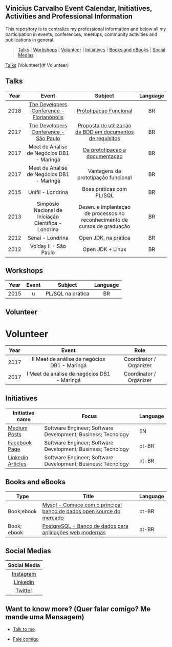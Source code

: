 ## Vinicius Carvalho Event Calendar, Initiatives, Activities and Professional Information

This repository is to centralize my professional information and below all my participation in events, conferences, meetups, community activities and publications in general.




> [Talks](#talks)  |  [Workshops](#-Workshops) |  [Volunteer](#volunteer)  |  [Initiatives](##-Initiatives) |  [Books and eBooks](#-Books-and-eBooks)  | [Social Medias](#-Social-Medias) 

[Talks](##-Talks)
[Volunteer](# Volunteer) 

## Talks

| Year |                            Event                             |                           Subject                            | Language |
| :--: | :----------------------------------------------------------: | :----------------------------------------------------------: | :------: |
| 2018 | [The Developers Conference - Florianópolis](http://www.thedevelopersconference.com.br) | [Prototipacao Funcional](https://www.slideshare.net/viniciuscdes/prototipacao-funcional) |    BR    |
| 2017 | [The Developers Conference - São Paulo](http://www.thedevelopersconference.com.br) | [Proposta de utilização de BDD em documentos de requisitos](https://www.slideshare.net/viniciuscdes/proposta-de-utilizao-de-bdd-em-documentos-de-requisitos) |    BR    |
| 2017 |          Meet de Análise de Negócios DB1 - Maringá           | [Da prototipacao a documentacao](https://www.slideshare.net/viniciuscdes/da-prototipacao-a-documentacao) |    BR    |
| 2017 |          Meet de Análise de Negócios DB1 - Maringá           |             Vantagens da prototipação funcional              |    BR    |
| 2015 |                      Unifil - Londrina                       |                   Boas práticas com PL/SQL                   |    BR    |
| 2013 |     Simpósio Nacional de Iniciação Científica - Londrina     | Desen. e implantaçao de processos no reconhecimento de cursos de graduação |    BR    |
| 2012 |                       Senai - Londrina                       |                     Open JDK, na prática                     |    BR    |
| 2012 |                    Volday II - São Paulo                     |                       Open JDK + Linux                       |    BR    |



## Workshops

| Year | Event |      Subject      | Language |
| :--: | :---: | :---------------: | :------: |
| 2015 |   u   | PL/SQL na prática |    BR    |



## Volunteer
# Volunteer


| Year  | Event | Role |
| :---: | :---: | :--: |
| 2017 | II Meet de análise de negócios DB1 - Maringá      |    Coordinator / Organizer   |
| 2017 | I Meet de análise de negócios DB1 - Maringá      |    Coordinator / Organizer   |



## Initiatives

| Initiative name                      | Focus | Language |
| ------------------------------------ | ----- | -------- |
| [Medium Posts](https://medium.com/@viniciuscarvalho) |  Software Engineer; Software Development; Business; Tecnology      |  EN |
| [Facebook Page](https://www.facebook.com/viniciuscdes/) |  Software Engineer; Software Development; Business; Tecnology      |  pt-BR |
| [Linkedin Articles](https://www.linkedin.com/in/viniciuscdes/detail/recent-activity/posts/) |  Software Engineer; Software Development; Business; Tecnology      |  pt-BR |



## Books and eBooks

|Type |	Title |	Language |
| ------------------------------------ | ----- | -------- |
|Book;ebook | [Mysql - Comece com o principal banco de dados open source do mercado](https://www.casadocodigo.com.br/products/livro-banco-mysql) |pt-BR|
|Book; ebook | [PostgreSQL - Banco de dados para aplicações web modernas](https://www.casadocodigo.com.br/products/livro-postgresql)  | pt-BR |



## Social Medias

| Social Media |
| :----------------: |
| [Instagram](https://www.instagram.com/viniciuscdes) |
| [Linkedin](https://www.linkedin.com/in/viniciuscdes) |
| [Twitter](https://www.twitter.com/viniciuscdes) |


## Want to know more? (Quer falar comigo? Me mande uma Mensagem)

- [Talk to me](#https://goo.gl/forms/Q6ZBzqPZmUc3mXFe2)

- [Fale comigo](#https://goo.gl/forms/Q6ZBzqPZmUc3mXFe2)
